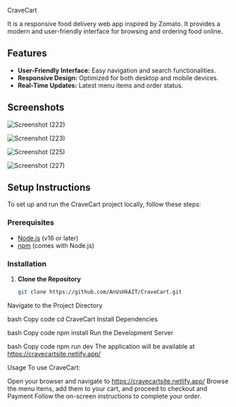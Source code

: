 CraveCart 

It is a responsive food delivery web app inspired by Zomato. It provides a modern and user-friendly interface for browsing and ordering food online.

## Features
- **User-Friendly Interface:** Easy navigation and search functionalities.
- **Responsive Design:** Optimized for both desktop and mobile devices.
- **Real-Time Updates:** Latest menu items and order status.

## Screenshots
![Screenshot (222)](https://github.com/user-attachments/assets/8dedcb1a-e3c0-4785-8cfe-b155ad103d59)

![Screenshot (223)](https://github.com/user-attachments/assets/f7fa2da8-0064-43cf-a8bd-9b11394932bb)

![Screenshot (225)](https://github.com/user-attachments/assets/cf45e1d0-9372-4f93-ab05-ce60ca999def)

![Screenshot (227)](https://github.com/user-attachments/assets/13b21062-5bba-41c0-ad25-05c220043aa5)


## Setup Instructions

To set up and run the CraveCart project locally, follow these steps:

### Prerequisites

- [Node.js](https://nodejs.org/) (v16 or later)
- [npm](https://www.npmjs.com/) (comes with Node.js)

### Installation

1. **Clone the Repository**

   ```bash
   git clone https://github.com/AnUsHkAIT/CraveCart.git
Navigate to the Project Directory

bash
Copy code
cd CraveCart
Install Dependencies

bash
Copy code
npm install
Run the Development Server

bash
Copy code
npm run dev
The application will be available at https://cravecartsite.netlify.app/

Usage
To use CraveCart:

Open your browser and navigate to https://cravecartsite.netlify.app/
Browse the menu items, add them to your cart, and proceed to checkout and Payment
Follow the on-screen instructions to complete your order.
